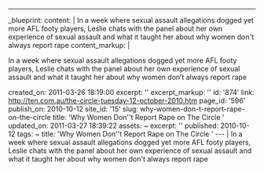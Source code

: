 ---
_blueprint:
  content: |
    In a week where sexual assault allegations dogged yet more AFL footy players, Leslie chats with the panel about her own experience of sexual assault and what it taught her about why women don't always report rape
  content_markup: |
    <p>In a week where sexual assault allegations dogged yet more AFL footy players, Leslie chats with the panel about her own experience of sexual assault and what it taught her about why women don&rsquo;t always report rape</p>
  created_on: 2011-03-26 18:19:00
  excerpt: ''
  excerpt_markup: ''
  id: '874'
  link: http://ten.com.au/the-circle-tuesday-12-october-2010.htm
  page_id: '596'
  publish_on: 2010-10-12
  site_id: '15'
  slug: why-women-don-t-report-rape-on-the-circle
  title: 'Why Women Don''t Report Rape on The Circle '
  updated_on: 2011-03-27 18:39:22
assets: ~
excerpt: ''
published: 2010-10-12
tags: ~
title: 'Why Women Don''t Report Rape on The Circle '
--- |
  In a week where sexual assault allegations dogged yet more AFL footy players, Leslie chats with the panel about her own experience of sexual assault and what it taught her about why women don't always report rape
